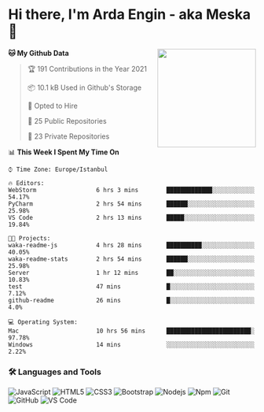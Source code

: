 # Hi there, I'm Arda Engin - aka Meska 👋

<img align='right' src='https://user-images.githubusercontent.com/5713670/87202985-820dcb80-c2b6-11ea-9f56-7ec461c497c3.gif' width='200"'>

<!--START_SECTION:waka-->
**🐱 My Github Data** 

> 🏆 191 Contributions in the Year 2021
 > 
> 📦 10.1 kB Used in Github's Storage 
 > 
> 💼 Opted to Hire
 > 
> 📜 25 Public Repositories 
 > 
> 🔑 23 Private Repositories  
 > 
📊 **This Week I Spent My Time On** 

```text
⌚︎ Time Zone: Europe/Istanbul

🔥 Editors: 
WebStorm                 6 hrs 3 mins        █████████████░░░░░░░░░░░░   54.17% 
PyCharm                  2 hrs 54 mins       ██████░░░░░░░░░░░░░░░░░░░   25.98% 
VS Code                  2 hrs 13 mins       █████░░░░░░░░░░░░░░░░░░░░   19.84%

🐱‍💻 Projects: 
waka-readme-js           4 hrs 28 mins       ██████████░░░░░░░░░░░░░░░   40.05% 
waka-readme-stats        2 hrs 54 mins       ██████░░░░░░░░░░░░░░░░░░░   25.98% 
Server                   1 hr 12 mins        ██░░░░░░░░░░░░░░░░░░░░░░░   10.83% 
test                     47 mins             █░░░░░░░░░░░░░░░░░░░░░░░░   7.12% 
github-readme            26 mins             █░░░░░░░░░░░░░░░░░░░░░░░░   4.0%

💻 Operating System: 
Mac                      10 hrs 56 mins      ████████████████████████░   97.78% 
Windows                  14 mins             ░░░░░░░░░░░░░░░░░░░░░░░░░   2.22%

```


<!--END_SECTION:waka-->


### 🛠 Languages and Tools
![JavaScript](https://img.shields.io/badge/-JavaScript-%23F7DF1C?style=flat-square&logo=javascript&logoColor=000000&color=%23FFCE5A)
![HTML5](https://img.shields.io/badge/-HTML5-%23E44D27?style=flat-square&logo=html5&logoColor=ffffff)
![CSS3](https://img.shields.io/badge/-CSS3-%231572B6?style=flat-square&logo=css3)
![Bootstrap](https://img.shields.io/badge/-Bootstrap-563D7C?style=flat-square&logo=Bootstrap)
![Nodejs](https://img.shields.io/badge/-Nodejs-339933?style=flat-square&logo=Node.js&logoColor=ffffff)
![Npm](https://img.shields.io/badge/-npm-CB3837?style=flat-square&logo=npm)
![Git](https://img.shields.io/badge/-Git-%23F05032?style=flat-square&logo=git&logoColor=%23ffffff)
![GitHub](https://img.shields.io/badge/-GitHub-181717?style=flat-square&logo=github)
![VS Code](http://img.shields.io/badge/-VS%20Code-007ACC?style=flat-square&logo=visual-studio-code&logoColor=ffffff)
